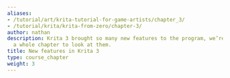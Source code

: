 ```yaml
---
aliases:
- /tutorial/art/krita-tutorial-for-game-artists/chapter_3/
- /tutorial/krita/krita-from-zero/chapter-3/
author: nathan
description: Krita 3 brought so many new features to the program, we’re going to take
  a whole chapter to look at them.
title: New features in Krita 3
type: course_chapter
weight: 3
---
```

